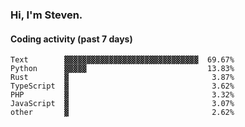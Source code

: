 ### Hi, I'm Steven.

#### Coding activity (past 7 days)
```
Text        ▓▓▓▓▓▓▓▓▓▓▓▓▓▓▓▓▓▓▓▓▓▓▓▓▓▓▓▓▓▓  69.67%
Python      ▓▓▓▓▓                           13.83%
Rust        ▓                                3.87%
TypeScript  ▓                                3.62%
PHP         ▓                                3.32%
JavaScript  ▓                                3.07%
other       ▓                                2.62%
```
